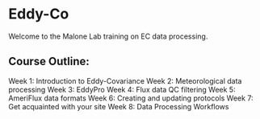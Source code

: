# Eddy-Co
Welcome to the Malone Lab training on EC data processing.

## Course Outline:
  Week 1: Introduction to Eddy-Covariance
  Week 2: Meteorological data processing
  Week 3: EddyPro
  Week 4: Flux data QC filtering
  Week 5: AmeriFlux data formats
  Week 6: Creating and updating protocols
  Week 7: Get acquainted with your site
  Week 8: Data Processing Workflows